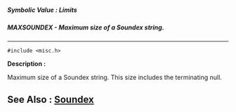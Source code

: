 ##### Symbolic Value : Limits
##### MAXSOUNDEX - Maximum size of a Soundex string.
---
```
#include <misc.h>
```
**Description :**

Maximum size of a Soundex string.  This size includes the terminating null.

**See Also :**
[Soundex](/domino-c-api-docs/reference/Func/Soundex)
---
